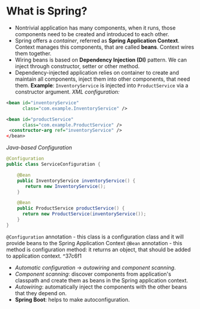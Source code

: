 # What is Spring?
 - Nontrivial application has many components, when it runs, those components need to be created and introduced to each other.
 - Spring offers a _container_, referred as **Spring Application Context**. Context manages this components, that are called **beans**. Context wires them together.
 - Wiring beans is based on **Dependency Injection (DI)** pattern. We can inject through constructor, setter or other method.
 - Dependency-injected application relies on container to create and maintain all components, inject them into other components, that need them.
 **Example**: `InventoryService` is injected into `ProductService` via a constructor argument. 
 _XML configuration:_
```xml
<bean id="inventoryService"
      class="com.example.InventoryService" /> 

<bean id="productService"
      class="com.example.ProductService" /> 
 <constructor-arg ref="inventoryService" />
</bean>
 ```
 _Java-based Configuration_
 ```java
@Configuration
public class ServiceConfiguration { 

	 @Bean
	 public InventoryService inventoryService() { 
	    return new InventoryService();
	 } 

	 @Bean
	 public ProductService productService() { 
	   return new ProductService(inventoryService());
	 }
}
 ```
 `@Configuration` annotation - this class is a configuration class and it will provide beans to the Spring Application Context
 `@Bean` annotation - this method is configuration method: it returns an object, that should be added to application context. ^37c6f1
 - _Automatic configuration_ -> _autowiring_ and _component scanning_. 
 - _Component scanning_: discover components from application's classpath and create them as beans in the Spring application context. 
 - _Autowiring_: automatically inject the components with the other beans that they depend on.
 - **Spring Boot**: helps to make autoconfiguration.
